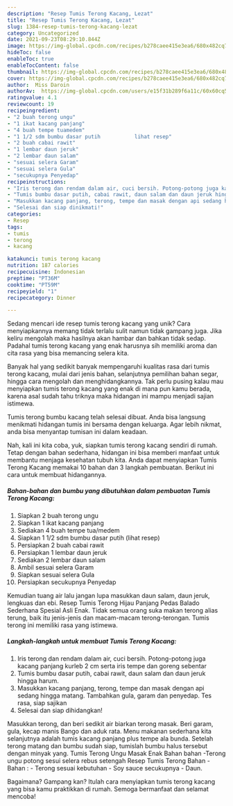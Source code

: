 ```yaml
---
description: "Resep Tumis Terong Kacang, Lezat"
title: "Resep Tumis Terong Kacang, Lezat"
slug: 1384-resep-tumis-terong-kacang-lezat
category: Uncategorized
date: 2021-09-23T08:29:10.844Z
image: https://img-global.cpcdn.com/recipes/b278caee415e3ea6/680x482cq70/tumis-terong-kacang-foto-resep-utama.jpg
hideToc: false
enableToc: true
enableTocContent: false
thumbnail: https://img-global.cpcdn.com/recipes/b278caee415e3ea6/680x482cq70/tumis-terong-kacang-foto-resep-utama.jpg
cover: https://img-global.cpcdn.com/recipes/b278caee415e3ea6/680x482cq70/tumis-terong-kacang-foto-resep-utama.jpg
author:  Miss Daroin
authorAv:  https://img-global.cpcdn.com/users/e15f31b289f6a11c/60x60cq50/avatar.jpg
ratingvalue: 4.1
reviewcount: 19
recipeingredient:
- "2 buah terong ungu"
- "1 ikat kacang panjang"
- "4 buah tempe tuamedem"
- "1 1/2 sdm bumbu dasar putih           lihat resep"
- "2 buah cabai rawit"
- "1 lembar daun jeruk"
- "2 lembar daun salam"
- "sesuai selera Garam"
- "sesuai selera Gula"
- "secukupnya Penyedap"
recipeinstructions:
- "Iris terong dan rendam dalam air, cuci bersih. Potong-potong juga kacang panjang kurleb 2 cm serta iris tempe dan goreng sebentar"
- "Tumis bumbu dasar putih, cabai rawit, daun salam dan daun jeruk hingga harum."
- "Masukkan kacang panjang, terong, tempe dan masak dengan api sedang hingga matang. Tambahkan gula, garam dan penyedap. Tes rasa, siap sajikan"
- "Selesai dan siap dinikmati!"
categories:
- Resep
tags:
- tumis
- terong
- kacang

katakunci: tumis terong kacang 
nutrition: 187 calories
recipecuisine: Indonesian
preptime: "PT36M"
cooktime: "PT59M"
recipeyield: "1"
recipecategory: Dinner

---
```



Sedang mencari ide resep tumis terong kacang yang unik? Cara menyiapkannya memang tidak terlalu sulit namun tidak gampang juga. Jika keliru mengolah maka hasilnya akan hambar dan bahkan tidak sedap. Padahal tumis terong kacang yang enak harusnya sih memiliki aroma dan cita rasa yang bisa memancing selera kita.


Banyak hal yang sedikit banyak mempengaruhi kualitas rasa dari tumis terong kacang, mulai dari jenis bahan, selanjutnya pemilihan bahan segar, hingga cara mengolah dan menghidangkannya. Tak perlu pusing kalau mau menyiapkan tumis terong kacang yang enak di mana pun kamu berada, karena asal sudah tahu triknya maka hidangan ini mampu menjadi sajian istimewa.

Tumis terong bumbu kacang telah selesai dibuat. Anda bisa langsung menikmati hidangan tumis ini bersama dengan keluarga. Agar lebih nikmat, anda bisa menyantap tumisan ini dalam keadaan.


Nah, kali ini kita coba, yuk, siapkan tumis terong kacang sendiri di rumah. Tetap dengan bahan sederhana, hidangan ini bisa memberi manfaat untuk membantu menjaga kesehatan tubuh kita. Anda dapat menyiapkan Tumis Terong Kacang memakai 10 bahan dan 3 langkah pembuatan. Berikut ini cara untuk membuat hidangannya.

<!--inarticleads1-->

##### Bahan-bahan dan bumbu yang dibutuhkan dalam pembuatan Tumis Terong Kacang:

1. Siapkan 2 buah terong ungu
1. Siapkan 1 ikat kacang panjang
1. Sediakan 4 buah tempe tua/medem
1. Siapkan 1 1/2 sdm bumbu dasar putih           (lihat resep)
1. Persiapkan 2 buah cabai rawit
1. Persiapkan 1 lembar daun jeruk
1. Sediakan 2 lembar daun salam
1. Ambil sesuai selera Garam
1. Siapkan sesuai selera Gula
1. Persiapkan secukupnya Penyedap


Kemudian tuang air lalu jangan lupa masukkan daun salam, daun jeruk, lengkuas dan ebi. Resep Tumis Terong Hijau Panjang Pedas Balado Sederhana Spesial Asli Enak. Tidak semua orang suka makan terong alias terung, baik itu jenis-jenis dan macam-macam terong-terongan. Tumis terong ini memiliki rasa yang istimewa. 

<!--inarticleads2-->

##### Langkah-langkah untuk membuat Tumis Terong Kacang:

1. Iris terong dan rendam dalam air, cuci bersih. Potong-potong juga kacang panjang kurleb 2 cm serta iris tempe dan goreng sebentar
1. Tumis bumbu dasar putih, cabai rawit, daun salam dan daun jeruk hingga harum.
1. Masukkan kacang panjang, terong, tempe dan masak dengan api sedang hingga matang. Tambahkan gula, garam dan penyedap. Tes rasa, siap sajikan
1. Selesai dan siap dihidangkan!

Masukkan terong, dan beri sedikit air biarkan terong masak. Beri garam, gula, kecap manis Bango dan aduk rata. Menu makanan sederhana kita selanjutnya adalah tumis kacang panjang plus tempe ala bunda. Setelah terong matang dan bumbu sudah siap, tumislah bumbu halus tersebut dengan minyak yang. Tumis Terong Ungu Masak Enak Bahan bahan -Terong ungu potong sesui selera rebus setengah Resep Tumis Terong Bahan - Bahan : - Terong sesuai kebutuhan - Soy sauce secukupnya - Daun. 

Bagaimana? Gampang kan? Itulah cara menyiapkan tumis terong kacang yang bisa kamu praktikkan di rumah. Semoga bermanfaat dan selamat mencoba!
